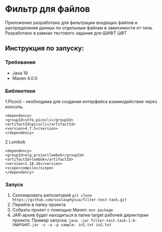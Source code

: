 # Фильтр для файлов
Приложение разработано для фильтрации входящих файлов и распределения данных по отдельным файлам в зависимости от типа. Разработано в рамках тестового задания для ШИФТ ЦФТ

## Инструкция по запуску:
### Требования
* Java 19
* Maven 4.0.0
### Библиотеки
1.Picocli - необходима для создания интерфейса взаимодействия через консоль.
```
<dependency>  
<groupId>info.picocli</groupId>  
<artifactId>picocli</artifactId>  
<version>4.7.5</version>  
</dependency>
```

2 Lombok
```
<dependency>  
<groupId>org.projectlombok</groupId>  
<artifactId>lombok</artifactId>  
<version>1.18.26</version>  
<scope>compile</scope>  
</dependency>
```
### Запуск
1. Склонировать репозиторий ```git clone https://github.com/soulasphyxia/filter-test-task.git```
2. Перейти в папку проекта
3. Собрать проект с помощью Maven: ```mvn package```
4. JAR-архив будет находиться в папке target рабочей директории проекта. 
Пример запуска: 
```java -jar filter-test-task-1.0-SNAPSHOT.jar -s -a -p sample- in1.txt in2.txt```
